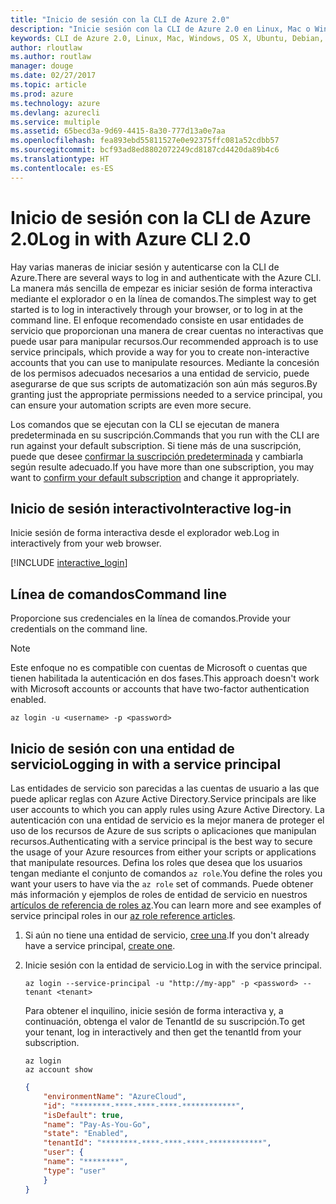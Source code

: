 ```yaml
---
title: "Inicio de sesión con la CLI de Azure 2.0"
description: "Inicie sesión con la CLI de Azure 2.0 en Linux, Mac o Windows."
keywords: CLI de Azure 2.0, Linux, Mac, Windows, OS X, Ubuntu, Debian, CentOS, RHEL, SUSE, CoreOS, Docker, Windows, Python, PIP
author: rloutlaw
ms.author: routlaw
manager: douge
ms.date: 02/27/2017
ms.topic: article
ms.prod: azure
ms.technology: azure
ms.devlang: azurecli
ms.service: multiple
ms.assetid: 65becd3a-9d69-4415-8a30-777d13a0e7aa
ms.openlocfilehash: fea893ebd55811527e0e92375ffc081a52cdbb57
ms.sourcegitcommit: bcf93ad8ed8802072249cd8187cd4420da89b4c6
ms.translationtype: HT
ms.contentlocale: es-ES
---
```

# <a name="log-in-with-azure-cli-20"></a><span data-ttu-id="e6072-104">Inicio de sesión con la CLI de Azure 2.0</span><span class="sxs-lookup"><span data-stu-id="e6072-104">Log in with Azure CLI 2.0</span></span>

<span data-ttu-id="e6072-105">Hay varias maneras de iniciar sesión y autenticarse con la CLI de Azure.</span><span class="sxs-lookup"><span data-stu-id="e6072-105">There are several ways to log in and authenticate with the Azure CLI.</span></span> <span data-ttu-id="e6072-106">La manera más sencilla de empezar es iniciar sesión de forma interactiva mediante el explorador o en la línea de comandos.</span><span class="sxs-lookup"><span data-stu-id="e6072-106">The simplest way to get started is to log in interactively through your browser, or to log in at the command line.</span></span> <span data-ttu-id="e6072-107">El enfoque recomendado consiste en usar entidades de servicio que proporcionan una manera de crear cuentas no interactivas que puede usar para manipular recursos.</span><span class="sxs-lookup"><span data-stu-id="e6072-107">Our recommended approach is to use service principals, which provide a way for you to create non-interactive accounts that you can use to manipulate resources.</span></span> <span data-ttu-id="e6072-108">Mediante la concesión de los permisos adecuados necesarios a una entidad de servicio, puede asegurarse de que sus scripts de automatización son aún más seguros.</span><span class="sxs-lookup"><span data-stu-id="e6072-108">By granting just the appropriate permissions needed to a service principal, you can ensure your automation scripts are even more secure.</span></span>

<span data-ttu-id="e6072-109">Los comandos que se ejecutan con la CLI se ejecutan de manera predeterminada en su suscripción.</span><span class="sxs-lookup"><span data-stu-id="e6072-109">Commands that you run with the CLI are run against your default subscription.</span></span>  <span data-ttu-id="e6072-110">Si tiene más de una suscripción, puede que desee [confirmar la suscripción predeterminada](manage-azure-subscriptions-azure-cli.md) y cambiarla según resulte adecuado.</span><span class="sxs-lookup"><span data-stu-id="e6072-110">If you have more than one subscription, you may want to [confirm your default subscription](manage-azure-subscriptions-azure-cli.md) and change it appropriately.</span></span>

## <a name="interactive-log-in"></a><span data-ttu-id="e6072-111">Inicio de sesión interactivo</span><span class="sxs-lookup"><span data-stu-id="e6072-111">Interactive log-in</span></span>

<span data-ttu-id="e6072-112">Inicie sesión de forma interactiva desde el explorador web.</span><span class="sxs-lookup"><span data-stu-id="e6072-112">Log in interactively from your web browser.</span></span>

[!INCLUDE [interactive_login](includes/interactive-login.md)]

## <a name="command-line"></a><span data-ttu-id="e6072-113">Línea de comandos</span><span class="sxs-lookup"><span data-stu-id="e6072-113">Command line</span></span>

<span data-ttu-id="e6072-114">Proporcione sus credenciales en la línea de comandos.</span><span class="sxs-lookup"><span data-stu-id="e6072-114">Provide your credentials on the command line.</span></span>

> [!Note]
> <span data-ttu-id="e6072-115">Este enfoque no es compatible con cuentas de Microsoft o cuentas que tienen habilitada la autenticación en dos fases.</span><span class="sxs-lookup"><span data-stu-id="e6072-115">This approach doesn't work with Microsoft accounts or accounts that have two-factor authentication enabled.</span></span>

```azurecli
az login -u <username> -p <password>
```

## <a name="logging-in-with-a-service-principal"></a><span data-ttu-id="e6072-116">Inicio de sesión con una entidad de servicio</span><span class="sxs-lookup"><span data-stu-id="e6072-116">Logging in with a service principal</span></span>

<span data-ttu-id="e6072-117">Las entidades de servicio son parecidas a las cuentas de usuario a las que puede aplicar reglas con Azure Active Directory.</span><span class="sxs-lookup"><span data-stu-id="e6072-117">Service principals are like user accounts to which you can apply rules using Azure Active Directory.</span></span>
<span data-ttu-id="e6072-118">La autenticación con una entidad de servicio es la mejor manera de proteger el uso de los recursos de Azure de sus scripts o aplicaciones que manipulan recursos.</span><span class="sxs-lookup"><span data-stu-id="e6072-118">Authenticating with a service principal is the best way to secure the usage of your Azure resources from either your scripts or applications that manipulate resources.</span></span>
<span data-ttu-id="e6072-119">Defina los roles que desea que los usuarios tengan mediante el conjunto de comandos `az role`.</span><span class="sxs-lookup"><span data-stu-id="e6072-119">You define the roles you want your users to have via the `az role` set of commands.</span></span>
<span data-ttu-id="e6072-120">Puede obtener más información y ejemplos de roles de entidad de servicio en nuestros [artículos de referencia de roles az](https://docs.microsoft.com/cli/azure/role.md).</span><span class="sxs-lookup"><span data-stu-id="e6072-120">You can learn more and see examples of service principal roles in our [az role reference articles](https://docs.microsoft.com/cli/azure/role.md).</span></span>

1. <span data-ttu-id="e6072-121">Si aún no tiene una entidad de servicio, [cree una](create-an-azure-service-principal-azure-cli.md).</span><span class="sxs-lookup"><span data-stu-id="e6072-121">If you don't already have a service principal, [create one](create-an-azure-service-principal-azure-cli.md).</span></span>

1. <span data-ttu-id="e6072-122">Inicie sesión con la entidad de servicio.</span><span class="sxs-lookup"><span data-stu-id="e6072-122">Log in with the service principal.</span></span>

   ```azurecli
   az login --service-principal -u "http://my-app" -p <password> --tenant <tenant>
   ```

   <span data-ttu-id="e6072-123">Para obtener el inquilino, inicie sesión de forma interactiva y, a continuación, obtenga el valor de TenantId de su suscripción.</span><span class="sxs-lookup"><span data-stu-id="e6072-123">To get your tenant, log in interactively and then get the tenantId from your subscription.</span></span>

   ```azurecli
   az login
   az account show
   ```

   ```json
   {
       "environmentName": "AzureCloud",
       "id": "********-****-****-****-************",
       "isDefault": true,
       "name": "Pay-As-You-Go",
       "state": "Enabled",
       "tenantId": "********-****-****-****-************",
       "user": {
       "name": "********",
       "type": "user"
       }
   }
   ```